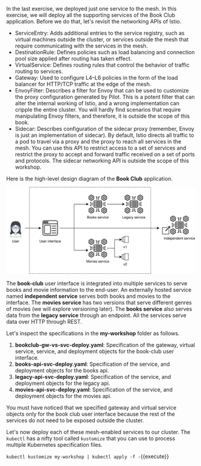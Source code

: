 In the last exercise, we deployed just one service to the mesh. In this exercise, we will deploy all the supporting services of the Book Club application. Before we do that, let's revisit the networking APIs of Istio.

- ServiceEntry: Adds additional entries to the service registry, such as virtual machines outside the cluster, or services outside the mesh that require communicating with the services in the mesh.
- DestinationRule: Defines policies such as load balancing and connection pool size applied after routing has taken effect.
- VirtualService: Defines routing rules that control the behavior of traffic routing to services.
- Gateway: Used to configure L4–L6 policies in the form of the load balancer for HTTP/TCP traffic at the edge of the mesh.
- EnvoyFilter: Describes a filter for Envoy that can be used to customize the proxy configuration generated by Pilot. This is a potent filter that can alter the internal working of Istio, and a wrong implementation can cripple the entire cluster. You will hardly find scenarios that require manipulating Envoy filters, and therefore, it is outside the scope of this book.
- Sidecar: Describes configuration of the sidecar proxy (remember, Envoy is just an implementation of sidecar). By default, Istio directs all traffic to a pod to travel via a proxy and the proxy to reach all services in the mesh. You can use this API to restrict access to a set of services and restrict the proxy to accept and forward traffic received on a set of ports and protocols. The sidecar networking API is outside the scope of this workshop.

Here is the high-level design diagram of the **Book Club** application.

![Book Club HLD](./assets/architecture.svg)

The **book-club** user interface is integrated into multiple services to serve books and movie information to the end-user. An externally hosted service named **independent service** serves both books and movies to the interface. The **movies service** has two versions that serve different genres of movies (we will explore versioning later). The **books service** also serves data from the **legacy service** through an endpoint. All the services serve data over HTTP through REST.

Let's inspect the specifications in the **my-workshop** folder as follows.

1. **bookclub-gw-vs-svc-deploy.yaml**: Specification of the gateway, virtual service, service, and deployment objects for the book-club user interface.
2. **books-api-svc-deploy.yaml**: Specification of the service, and deployment objects for the books api.
3. **legacy-api-svc-deploy.yaml**: Specification of the service, and deployment objects for the legacy api.
4. **movies-api-svc-deploy.yaml**: Specification of the service, and deployment objects for the movies api.

You must have noticed that we specified gateway and virtual service objects only for the book club user interface because the rest of the services do not need to be exposed outside the cluster.

Let's now deploy each of these mesh-enabled services to our cluster. The `kubectl` has a nifty tool called `kustomize` that you can use to process multiple Kubernetes specification files.

`kubectl kustomize my-workshop | kubectl apply -f -`{{execute}}
